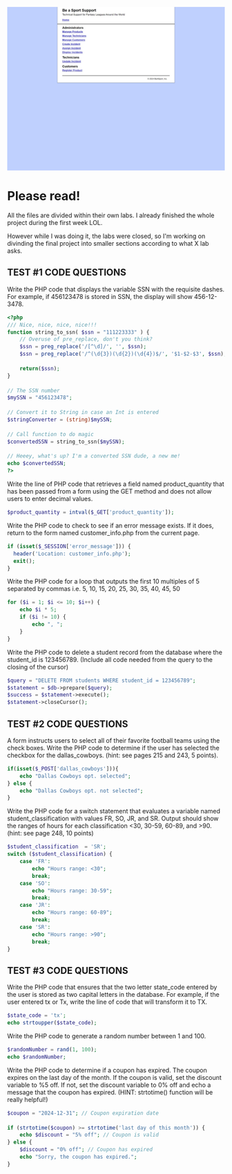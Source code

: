 ![BCIS - The most boring class!](screenshot.png)

# Please read!

All the files are divided within their own labs. I already finished the whole project during the first week LOL.

However while I was doing it, the labs were closed, so I'm working on divinding the final project into smaller sections according to what X lab asks.

## TEST #1 CODE QUESTIONS

Write the PHP code that displays the variable SSN with the requisite dashes. For example, if 456123478 is stored in SSN, the display will show 456-12-3478.

```php
<?php
/// Nice, nice, nice, nice!!!
function string_to_ssn( $ssn = "111223333" ) {
    // Overuse of pre_replace, don't you think?
    $ssn = preg_replace('/[^\d]/', '', $ssn);
    $ssn = preg_replace('/^(\d{3})(\d{2})(\d{4})$/', '$1-$2-$3', $ssn);
    
    return($ssn);
}

// The SSN number
$mySSN = "456123478";

// Convert it to String in case an Int is entered
$stringConverter = (string)$mySSN;

// Call function to do magic
$convertedSSN = string_to_ssn($mySSN);

// Heeey, what's up? I'm a converted SSN dude, a new me!
echo $convertedSSN;
?>
```

Write the line of PHP code that retrieves a field named product_quantity that has been passed from a form using the GET method and does not allow users to enter decimal values.
```php
$product_quantity = intval($_GET['product_quantity']);
```

Write the PHP code to check to see if an error message exists. If it does, return to the form named customer_info.php from the current page.
```php
if (isset($_SESSION['error_message'])) {
  header('Location: customer_info.php');
  exit();
}
```

Write the PHP code for a loop that outputs the first 10 multiples of 5 separated by commas i.e. 5, 10, 15, 20, 25, 30, 35, 40, 45, 50
```php
for ($i = 1; $i <= 10; $i++) {
    echo $i * 5;
    if ($i != 10) {
        echo ", ";
    }
}
```

Write the PHP code to delete a student record from the database where the student_id is 123456789. (Include all code needed from the query to the closing of the cursor)
```php
$query = "DELETE FROM students WHERE student_id = 123456789";
$statement = $db->prepare($query);
$success = $statement->execute();
$statement->closeCursor();
```

## TEST #2 CODE QUESTIONS

A form instructs users to select all of their favorite football teams using the check boxes. Write the PHP code to determine if the user has selected the checkbox for the dallas_cowboys. (hint: see pages 215 and 243, 5 points).
```php
if(isset($_POST['dallas_cowboys'])){
    echo "Dallas Cowboys opt. selected";
} else {
    echo "Dallas Cowboys opt. not selected";
}
```

Write the PHP code for a switch statement that evaluates a variable named student_classification with values FR, SO, JR, and SR. Output should show the ranges of hours for each classification <30, 30-59, 60-89, and >90. (hint: see page 248, 10 points)
```php
$student_classification  = 'SR';
switch ($student_classification) {
    case 'FR':
        echo "Hours range: <30";
        break;
    case 'SO':
        echo "Hours range: 30-59";
        break;
    case 'JR':
        echo "Hours range: 60-89";
        break;
    case 'SR':
        echo "Hours range: >90";
        break;
}
```
## TEST #3 CODE QUESTIONS

Write the PHP code that ensures that the two letter state_code entered by the user is stored as two capital letters in the database. For example, if the user entered tx or Tx, write the line of code that will transform it to TX.
```php
$state_code = 'tx';
echo strtoupper($state_code);
```

Write the PHP code to generate a random number between 1 and 100.
```php
$randomNumber = rand(1, 100);
echo $randomNumber;
```

Write the PHP code to determine if a coupon has expired.  The coupon expires on the last day of the month.  If the coupon is valid, set the discount variable to %5 off.  If not, set the discount variable to 0% off and echo a message that the coupon has expired. (HINT: strtotime() function will be really helpful!)
```php
$coupon = "2024-12-31"; // Coupon expiration date

if (strtotime($coupon) >= strtotime('last day of this month')) {
    echo $discount = "5% off"; // Coupon is valid
} else {
    $discount = "0% off"; // Coupon has expired
    echo "Sorry, the coupon has expired.";
}
```
